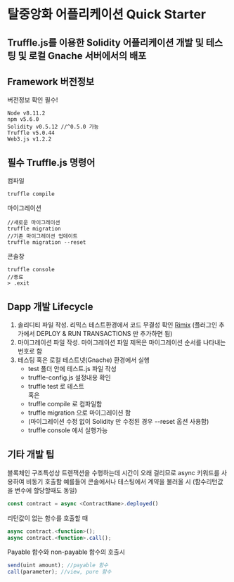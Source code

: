 # 탈중앙화 어플리케이션 Quick Starter
## Truffle.js를 이용한 Solidity 어플리케이션 개발 및 테스팅 및 로컬 Gnache 서버에서의 배포
Framework 버전정보
----
버전정보 확인 필수!
```
Node v8.11.2
npm v5.6.0
Solidity v0.5.12 //^0.5.0 가능
Truffle v5.0.44
Web3.js v1.2.2
```
필수 Truffle.js 명령어
----
컴파일
```
truffle compile
```
마이그레이션
```
//새로운 마이그레이션
truffle migration
//기존 마이그레이션 업데이트
truffle migration --reset
```
콘솔창
```
truffle console
//종료
> .exit
```
Dapp 개발 Lifecycle
----
1. 솔리디티 파일 작성. 리믹스 테스트환경에서 코드 무결성 확인 [Rimix](https://remix.ethereum.org/, "rimix link")
(플러그인 추가에서 DEPLOY & RUN TRANSACTIONS 만 추가하면 됨)
2. 마이그레이션 파일 작성. 마이그레이션 파일 제목은 마이그레이션 순서를 나타내는 번호로 함
3. 테스팅 혹은 로컬 테스트넷(Gnache) 환경에서 실행
    + test 폴더 안에 테스트.js 파일 작성
    + truffle-config.js 설정내용 확인
    + truffle test 로 테스트 </br>
혹은</br>
    + truffle compile 로 컴파일함
    + truffle migration 으로 마이그레이션 함
    + (마이그레이션 수정 없이 Solidity 만 수정된 경우 --reset 옵션 사용함)
    + truffle console 에서 실행가능

기타 개발 팁
----
블록체인 구조특성상 트렌잭션을 수행하는데 시간이 오래 걸리므로 async 키워드를 사용하여 비동기 호출함
예를들어 콘솔에서나 테스팅에서 계약을 불러올 시 (함수리턴값을 변수에 할당할때도 동일)
```javascript
const contract = async <ContractName>.deployed()
```
리턴값이 없는 함수를 호출할 때
```javascript
async contract.<function>();
async contract.<function>.call();
```
Payable 함수와 non-payable 함수의 호출시
```javascript
send(uint amount); //payable 함수
call(parameter); //view, pure 함수
```